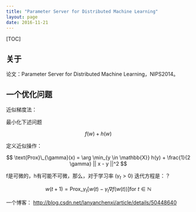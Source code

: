 ```yaml
---
title: "Parameter Server for Distributed Machine Learning"
layout: page
date: 2016-11-21
---
```

[TOC]

## 关于
论文：Parameter Server for Distributed Machine Learning，NIPS2014。

## 一个优化问题
近似梯度法：

最小化下述问题

$$
f(w) + h(w)
$$

定义近似操作：

$$
\text{Prox}\_{\gamma}(x) = \arg \min_{y \in \mathbb{X}} h(y) + \frac{1}{2 \gamma} || x - y ||^2
$$

f是可微的，h有可能不可微，那么，对于学习率 $(\gamma_t > 0)$ 迭代方程是：？

$$
w(t + 1) = \text{Prox}\_{\gamma_t} [w(t) - \gamma_t \nabla f(w(t))]  \text{for } t \in \mathbb{N}
$$

一个博客： <http://blog.csdn.net/lanyanchenxi/article/details/50448640>
